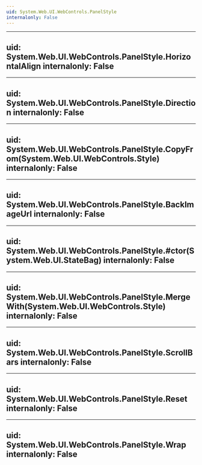 ```yaml
---
uid: System.Web.UI.WebControls.PanelStyle
internalonly: False
---
```


---
uid: System.Web.UI.WebControls.PanelStyle.HorizontalAlign
internalonly: False
---

---
uid: System.Web.UI.WebControls.PanelStyle.Direction
internalonly: False
---

---
uid: System.Web.UI.WebControls.PanelStyle.CopyFrom(System.Web.UI.WebControls.Style)
internalonly: False
---

---
uid: System.Web.UI.WebControls.PanelStyle.BackImageUrl
internalonly: False
---

---
uid: System.Web.UI.WebControls.PanelStyle.#ctor(System.Web.UI.StateBag)
internalonly: False
---

---
uid: System.Web.UI.WebControls.PanelStyle.MergeWith(System.Web.UI.WebControls.Style)
internalonly: False
---

---
uid: System.Web.UI.WebControls.PanelStyle.ScrollBars
internalonly: False
---

---
uid: System.Web.UI.WebControls.PanelStyle.Reset
internalonly: False
---

---
uid: System.Web.UI.WebControls.PanelStyle.Wrap
internalonly: False
---
